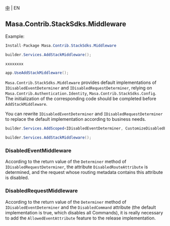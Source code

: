 [中](README.zh-CN.md) | EN

## Masa.Contrib.StackSdks.Middleware

Example:

```C#
Install-Package Masa.Contrib.StackSdks.Middleware
```

```C#
builder.Services.AddStackMiddleware();

xxxxxxxx

app.UseAddStackMiddleware();
```

`Masa.Contrib.StackSdks.Middleware` provides default implementations of `IDisabledEventDeterminer` and `IDisabledRequestDeterminer`, relying on `Masa.Contrib.Authentication.Identity`, `Masa.Contrib.StackSdks.Config`. The initialization of the corresponding code should be completed before `AddStackMiddleware`.

You can rewrite `IDisabledEventDeterminer` and `IDisabledRequestDeterminer` to replace the default implementation according to business needs.

```C#
builder.Services.AddScoped<IDisabledEventDeterminer, CustomizeDisabledEventDeterminer>();

builder.Services.AddStackMiddleware();
```

### DisabledEventMiddleware

According to the return value of the `Determiner` method of `IDisabledRequestDeterminer`, the attribute `DisabledRouteAttribute` is determined, and the request whose routing metadata contains this attribute is disabled.

### DisabledRequestMiddleware

According to the return value of the `Determiner` method of `IDisabledEventDeterminer` and the `DisabledCommand` attribute (the default implementation is true, which disables all Commands), it is really necessary to add the `AllowedEventAttribute` feature to the release implementation.
